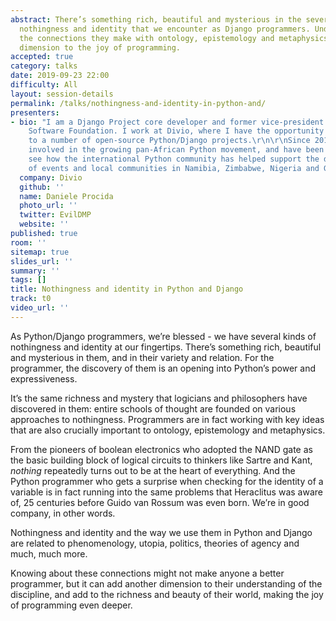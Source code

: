 ```yaml
---
abstract: There’s something rich, beautiful and mysterious in the several kinds of
  nothingness and identity that we encounter as Django programmers. Understanding
  the connections they make with ontology, epistemology and metaphysics adds another
  dimension to the joy of programming.
accepted: true
category: talks
date: 2019-09-23 22:00
difficulty: All
layout: session-details
permalink: /talks/nothingness-and-identity-in-python-and/
presenters:
- bio: "I am a Django Project core developer and former vice-president of the Django
    Software Foundation. I work at Divio, where I have the opportunity to contribute
    to a number of open-source Python/Django projects.\r\n\r\nSince 2015, I've been
    involved in the growing pan-African Python movement, and have been delighted to
    see how the international Python community has helped support the development
    of events and local communities in Namibia, Zimbabwe, Nigeria and Ghana."
  company: Divio
  github: ''
  name: Daniele Procida
  photo_url: ''
  twitter: EvilDMP
  website: ''
published: true
room: ''
sitemap: true
slides_url: ''
summary: ''
tags: []
title: Nothingness and identity in Python and Django
track: t0
video_url: ''
---
```


As Python/Django programmers, we’re blessed - we have several kinds of nothingness and identity at our fingertips. There’s something rich, beautiful and mysterious in them, and in their variety and relation. For the programmer, the discovery of them is an opening into Python’s power and expressiveness.

It’s the same richness and mystery that logicians and philosophers have discovered in them: entire schools of thought are founded on various approaches to nothingness. Programmers are in fact working with key ideas that are also crucially important to ontology, epistemology and metaphysics.

From the pioneers of boolean electronics who adopted the NAND gate as the basic building block of logical circuits to thinkers like Sartre and Kant, *nothing* repeatedly turns out to be at the heart of everything. And the Python programmer who gets a surprise when checking for the identity of a variable is in fact running into the same problems that Heraclitus was aware of, 25 centuries before Guido van Rossum was even born. We’re in good company, in other words.

Nothingness and identity and the way we use them in Python and Django are related to phenomenology, utopia, politics, theories of agency and much, much more.

Knowing about these connections might not make anyone a better programmer, but it can add another dimension to their understanding of the discipline, and add to the richness and beauty of their world, making the joy of programming even deeper.
